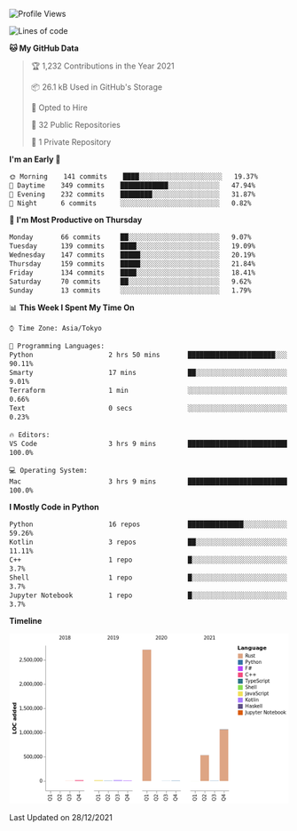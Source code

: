 <!--START_SECTION:waka-->
![Profile Views](http://img.shields.io/badge/Profile%20Views-1-blue)

![Lines of code](https://img.shields.io/badge/From%20Hello%20World%20I%27ve%20Written-4%20Million%20lines%20of%20code-blue)

**🐱 My GitHub Data** 

> 🏆 1,232 Contributions in the Year 2021
 > 
> 📦 26.1 kB Used in GitHub's Storage 
 > 
> 💼 Opted to Hire
 > 
> 📜 32 Public Repositories 
 > 
> 🔑 1 Private Repository 
 > 
**I'm an Early 🐤** 

```text
🌞 Morning    141 commits    ████░░░░░░░░░░░░░░░░░░░░░   19.37% 
🌆 Daytime    349 commits    ████████████░░░░░░░░░░░░░   47.94% 
🌃 Evening    232 commits    ████████░░░░░░░░░░░░░░░░░   31.87% 
🌙 Night      6 commits      ░░░░░░░░░░░░░░░░░░░░░░░░░   0.82%

```
📅 **I'm Most Productive on Thursday** 

```text
Monday       66 commits     ██░░░░░░░░░░░░░░░░░░░░░░░   9.07% 
Tuesday      139 commits    ████░░░░░░░░░░░░░░░░░░░░░   19.09% 
Wednesday    147 commits    █████░░░░░░░░░░░░░░░░░░░░   20.19% 
Thursday     159 commits    █████░░░░░░░░░░░░░░░░░░░░   21.84% 
Friday       134 commits    ████░░░░░░░░░░░░░░░░░░░░░   18.41% 
Saturday     70 commits     ██░░░░░░░░░░░░░░░░░░░░░░░   9.62% 
Sunday       13 commits     ░░░░░░░░░░░░░░░░░░░░░░░░░   1.79%

```


📊 **This Week I Spent My Time On** 

```text
⌚︎ Time Zone: Asia/Tokyo

💬 Programming Languages: 
Python                   2 hrs 50 mins       ██████████████████████░░░   90.11% 
Smarty                   17 mins             ██░░░░░░░░░░░░░░░░░░░░░░░   9.01% 
Terraform                1 min               ░░░░░░░░░░░░░░░░░░░░░░░░░   0.66% 
Text                     0 secs              ░░░░░░░░░░░░░░░░░░░░░░░░░   0.23%

🔥 Editors: 
VS Code                  3 hrs 9 mins        █████████████████████████   100.0%

💻 Operating System: 
Mac                      3 hrs 9 mins        █████████████████████████   100.0%

```

**I Mostly Code in Python** 

```text
Python                   16 repos            ██████████████░░░░░░░░░░░   59.26% 
Kotlin                   3 repos             ██░░░░░░░░░░░░░░░░░░░░░░░   11.11% 
C++                      1 repo              █░░░░░░░░░░░░░░░░░░░░░░░░   3.7% 
Shell                    1 repo              █░░░░░░░░░░░░░░░░░░░░░░░░   3.7% 
Jupyter Notebook         1 repo              █░░░░░░░░░░░░░░░░░░░░░░░░   3.7%

```


**Timeline**

![Chart not found](https://raw.githubusercontent.com/kitagawa-hr/kitagawa-hr/main/charts/bar_graph.png) 


 Last Updated on 28/12/2021
<!--END_SECTION:waka-->
